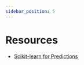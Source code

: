 ```yaml
---
sidebar_position: 5
---
```


# Resources
- [Scikit-learn for Predictions](https://scikit-learn.org/stable/supervised_learning.html#supervised-learning)
